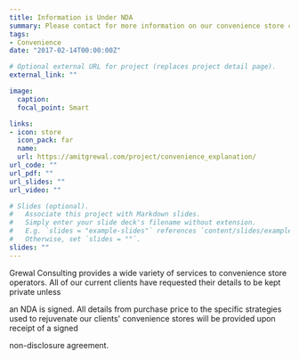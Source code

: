 ```yaml
---
title: Information is Under NDA
summary: Please contact for more information on our convenience store clients
tags:
- Convenience
date: "2017-02-14T00:00:00Z"

# Optional external URL for project (replaces project detail page).
external_link: ""

image:
  caption:
  focal_point: Smart

links:
- icon: store
  icon_pack: far
  name:
  url: https://amitgrewal.com/project/convenience_explanation/
url_code: ""
url_pdf: ""
url_slides: ""
url_video: ""

# Slides (optional).
#   Associate this project with Markdown slides.
#   Simply enter your slide deck's filename without extension.
#   E.g. `slides = "example-slides"` references `content/slides/example-slides.md`.
#   Otherwise, set `slides = ""`.
slides: ""
---
```


Grewal Consulting provides a wide variety of services to convenience store operators. All of our current clients have requested their details to be kept private unless

an NDA is signed. All details from purchase price to the specific strategies used to rejuvenate our clients' convenience stores will be provided upon receipt of a signed

non-disclosure agreement.
